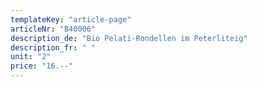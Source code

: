 ```yaml
---
templateKey: "article-page"
articleNr: "B40006"
description_de: "Bio Pelati-Rondellen im Peterliteig"
description_fr: " "
unit: "2"
price: "16.--"
---
```

